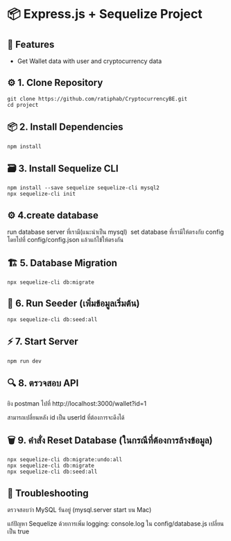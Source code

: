 # 📦 Express.js + Sequelize Project

## 🚀 Features
- Get Wallet data with user and cryptocurrency data

## ⚙️ **1. Clone Repository**
```
git clone https://github.com/ratiphab/CryptocurrencyBE.git
cd project
```

## 📦 2. Install Dependencies

```
npm install
```

## 🗃️ 3. Install Sequelize CLI
```
npm install --save sequelize sequelize-cli mysql2
npx sequelize-cli init
```
## ⚙️ 4.create database
run database server ที่เรามี(แนะนำเป็น mysql)
 set database ที่เรามีให้ตรงกับ config โดยไปที่ config/config.json แล้วแก้ไข้ให้ตรงกัน

## 🏗️ 5. Database Migration
```
npx sequelize-cli db:migrate
```

## 🌱 6. Run Seeder (เพิ่มข้อมูลเริ่มต้น)
```
npx sequelize-cli db:seed:all
```

## ⚡ 7. Start Server
```
npm run dev
```

## 🔍 8. ตรวจสอบ API

ยิง postman ไปที่ http://localhost:3000/wallet?id=1

สามารถเปลี่ยนหลัง id เป็น userId ที่ต้องการจะดึงได้

## 🗑️ 9. คำสั่ง Reset Database (ในกรณีที่ต้องการล้างข้อมูล)

```
npx sequelize-cli db:migrate:undo:all
npx sequelize-cli db:migrate
npx sequelize-cli db:seed:all
```

## 📝 Troubleshooting

ตรวจสอบว่า MySQL รันอยู่ (mysql.server start บน Mac)

แก้ปัญหา Sequelize ด้วยการเพิ่ม logging: console.log ใน config/database.js เปลี่ยนเป็น true
